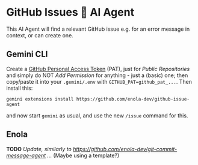 # GitHub Issues 🐛 AI Agent

This AI Agent will find a relevant GitHub issue e.g. for an error message in context, or can create one.

## Gemini CLI

Create a [GitHub Personal Access Token](https://github.com/settings/personal-access-tokens/new) (PAT),
just for _Public Repositories_ and simply do NOT _Add Permission_ for anything - just a (basic) one;
then copy/paste it into your `.gemini/.env` with `GITHUB_PAT=github_pat_...`. Then install this:

    gemini extensions install https://github.com/enola-dev/github-issue-agent

and now start `gemini` as usual, and use the new `/issue` command for this.

## Enola

**TODO** _Update, similarly to https://github.com/enola-dev/git-commit-message-agent ..._ (Maybe using a template?)

<!-- DO NOT MODIFY here; @see tools/agents/update-docs.bash -->
